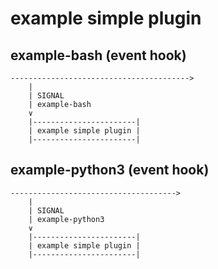 # example simple plugin #
   
## example-bash (event hook) ##

    ---------------------------------------->
        |
        | SIGNAL            
        | example-bash      
        ∨                   
        |-----------------------|
        | example simple plugin |
        |-----------------------|    
    
## example-python3 (event hook) ##

    ------------------------------------->
        |
        | SIGNAL            
        | example-python3      
        ∨                   
        |-----------------------|
        | example simple plugin |
        |-----------------------|    
    
